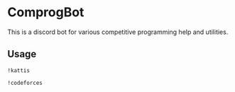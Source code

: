 # ComprogBot

This is a discord bot for various competitive programming help and utilities.

## Usage

```
!kattis
````

```
!codeforces
```

